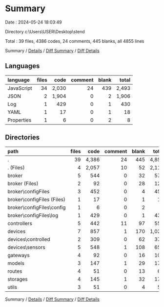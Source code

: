 # Summary

Date : 2024-05-24 18:03:49

Directory c:\\Users\\USER\\Desktop\\stend

Total : 39 files,  4386 codes, 24 comments, 445 blanks, all 4855 lines

Summary / [Details](details.md) / [Diff Summary](diff.md) / [Diff Details](diff-details.md)

## Languages
| language | files | code | comment | blank | total |
| :--- | ---: | ---: | ---: | ---: | ---: |
| JavaScript | 34 | 2,030 | 24 | 439 | 2,493 |
| JSON | 2 | 1,904 | 0 | 2 | 1,906 |
| Log | 1 | 429 | 0 | 1 | 430 |
| YAML | 1 | 17 | 0 | 1 | 18 |
| Properties | 1 | 6 | 0 | 2 | 8 |

## Directories
| path | files | code | comment | blank | total |
| :--- | ---: | ---: | ---: | ---: | ---: |
| . | 39 | 4,386 | 24 | 445 | 4,855 |
| . (Files) | 4 | 2,057 | 10 | 52 | 2,119 |
| broker | 5 | 544 | 0 | 32 | 576 |
| broker (Files) | 2 | 92 | 0 | 28 | 120 |
| broker\\configFiles | 3 | 452 | 0 | 4 | 456 |
| broker\\configFiles (Files) | 1 | 17 | 0 | 1 | 18 |
| broker\\configFiles\\config | 1 | 6 | 0 | 2 | 8 |
| broker\\configFiles\\log | 1 | 429 | 0 | 1 | 430 |
| controllers | 5 | 442 | 11 | 97 | 550 |
| devices | 7 | 857 | 1 | 170 | 1,028 |
| devices\\controlled | 2 | 309 | 0 | 62 | 371 |
| devices\\sensors | 5 | 548 | 1 | 108 | 657 |
| gateways | 4 | 92 | 0 | 16 | 108 |
| models | 3 | 147 | 1 | 29 | 177 |
| routes | 4 | 51 | 0 | 13 | 64 |
| storages | 4 | 145 | 1 | 32 | 178 |
| utils | 3 | 51 | 0 | 4 | 55 |

Summary / [Details](details.md) / [Diff Summary](diff.md) / [Diff Details](diff-details.md)